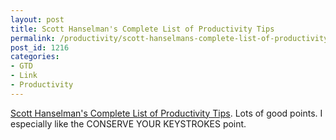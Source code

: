 ```yaml
---
layout: post
title: Scott Hanselman's Complete List of Productivity Tips
permalink: /productivity/scott-hanselmans-complete-list-of-productivity-tips
post_id: 1216
categories:
- GTD
- Link
- Productivity
---
```


[Scott Hanselman's Complete List of Productivity Tips](http://www.hanselman.com/blog/ScottHanselmansCompleteListOfProductivityTips.aspx). Lots of good points. I especially like the CONSERVE YOUR KEYSTROKES point.
